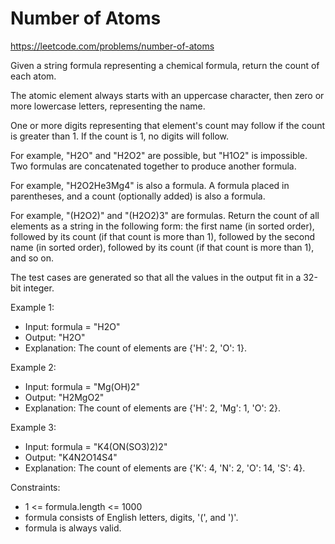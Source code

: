 # Number of Atoms
https://leetcode.com/problems/number-of-atoms

Given a string formula representing a chemical formula, return the count of each atom.

The atomic element always starts with an uppercase character, then zero or more lowercase letters, representing the name.

One or more digits representing that element's count may follow if the count is greater than 1. If the count is 1, no digits will follow.

For example, "H2O" and "H2O2" are possible, but "H1O2" is impossible.
Two formulas are concatenated together to produce another formula.

For example, "H2O2He3Mg4" is also a formula.
A formula placed in parentheses, and a count (optionally added) is also a formula.

For example, "(H2O2)" and "(H2O2)3" are formulas.
Return the count of all elements as a string in the following form: the first name (in sorted order), followed by its count (if that count is more than 1), followed by the second name (in sorted order), followed by its count (if that count is more than 1), and so on.

The test cases are generated so that all the values in the output fit in a 32-bit integer.


Example 1:
* Input: formula = "H2O"
* Output: "H2O"
* Explanation: The count of elements are {'H': 2, 'O': 1}.

Example 2:
* Input: formula = "Mg(OH)2"
* Output: "H2MgO2"
* Explanation: The count of elements are {'H': 2, 'Mg': 1, 'O': 2}.

Example 3:
* Input: formula = "K4(ON(SO3)2)2"
* Output: "K4N2O14S4"
* Explanation: The count of elements are {'K': 4, 'N': 2, 'O': 14, 'S': 4}.
 

Constraints:
* 1 <= formula.length <= 1000
* formula consists of English letters, digits, '(', and ')'.
* formula is always valid.
